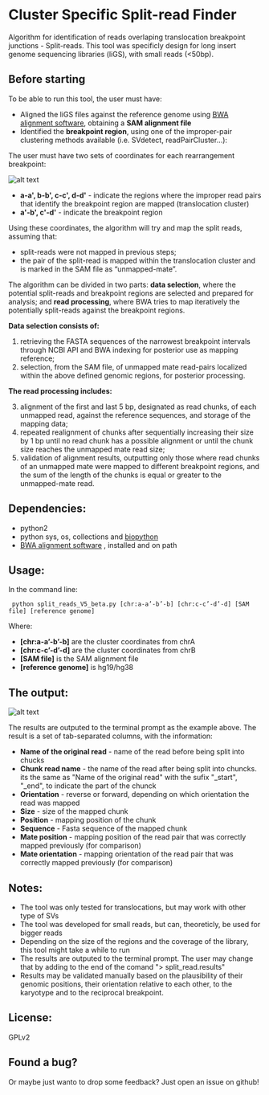 # Cluster Specific Split-read Finder


Algorithm for identification of reads overlaping translocation breakpoint junctions - Split-reads.
This tool was specificly design for long insert genome sequencing libraries (liGS), with small reads (<50bp).

## Before starting

To be able to run this tool, the user must have:

+ Aligned the liGS files against the reference genome using [BWA alignment software](http://bio-bwa.sourceforge.net/), obtaining a **SAM alignment file**
+ Identified the **breakpoint region**, using one of the improper-pair clustering methods available (i.e. SVdetect, readPairCluster...):

The user must have two sets of coordinates for each rearrangement breakpoint:

![alt text](https://cld.pt/dl/download/9b25e73b-b2ed-47ca-8dea-644442f6600d/clust.png "Read cluster example")

+  **a-a', b-b', c-c', d-d'** - indicate the regions where the improper read pairs that identify the breakpoint region are mapped (translocation cluster)
+ **a'-b', c'-d'** - indicate the breakpoint region

Using these coordinates, the algorithm will try and map the split reads, assuming that:

+ split-reads were not mapped in previous steps;
+ the pair of the split-read is mapped within the translocation cluster and is marked in the SAM file as “unmapped-mate”.


The algorithm can be divided in two parts: **data selection**, where the potential split-reads and breakpoint regions are selected and prepared for analysis; and **read processing**, where BWA tries to map iteratively the potentially split-reads against the breakpoint regions.

**Data selection consists of:**

1. retrieving the FASTA sequences of the narrowest breakpoint intervals through NCBI API and BWA indexing for posterior use as mapping reference;
2. selection, from the SAM file, of unmapped mate read-pairs localized within the above defined genomic regions, for posterior processing.

**The read processing includes:**

3. alignment of the first and last 5 bp, designated as read chunks, of each unmapped read, against the reference sequences, and storage of the mapping data;
4. repeated realignment of chunks after sequentially increasing their size by 1 bp until no read chunk has a possible alignment or until the chunk size reaches the unmapped mate read size;
5. validation of alignment results, outputting only those where read chunks of an unmapped mate were mapped to different breakpoint regions, and the sum of the length of the chunks is equal or greater to the unmapped-mate read.


## Dependencies:
+ python2
+ python sys, os, collections and [biopython](https://github.com/biopython/biopython)
+ [BWA alignment software](http://bio-bwa.sourceforge.net/) , installed and on path


## Usage:


In the command line:
<pre><code> python split_reads_V5_beta.py [chr:a-a’-b’-b] [chr:c-c’-d’-d] [SAM file] [reference genome]
</code></pre>

Where:
+ **[chr:a-a’-b’-b]** are the cluster coordinates from chrA
+ **[chr:c-c’-d’-d]** are the cluster coordinates from chrB
+ **[SAM file]** is the SAM alignment file
+ **[reference genome]** is hg19/hg38


## The output:

![alt text](https://cld.pt/dl/download/84b984ac-e030-46f7-8c30-1afa9acef55b/splits.png "Split results example")

The results are outputed to the terminal prompt as the example above.
The result is a set of tab-separated columns, with the information:
+ **Name of the original read** - name of the read before being split into chucks
+ **Chunk read name** - the name of the read after being split into chuncks. its the same as "Name of the original read" with the sufix "_start", "_end", to indicate the part of the chunck
+ **Orientation** - reverse or forward, depending on which orientation the read was mapped
+ **Size** - size of the mapped chunk
+ **Position** - mapping position of the chunk
+ **Sequence** - Fasta sequence of the mapped chunk
+ **Mate position** - mapping position of the read pair that was correctly mapped previously (for comparison)
+ **Mate orientation** - mapping orientation of the read pair that was correctly mapped previously (for comparison)


## Notes:

+ The tool was only tested for translocations, but may work with other type of SVs
+ The tool was developed for small reads, but can, theoreticly, be used for bigger reads
+ Depending on the size of the regions and the coverage of the library, this tool might take a while to run
+ The results are outputed to the terminal prompt. The user may change that by adding to the end of the comand "> split_read.results"
+ Results may be validated manually based on the plausibility of their genomic positions, their orientation relative to each other, to the karyotype and to the reciprocal breakpoint.


## License:

GPLv2


## Found a bug?

Or maybe just wanto to drop some feedback? Just open an issue on github!
   